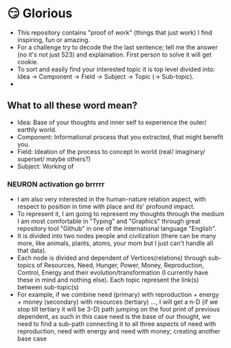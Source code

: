 # 😏 Glorious 
- This repository contains "proof of work" (things that just work) I find inspiring, fun or amazing. 
- For a challenge try to decode the the last sentence;  tell me the answer (no it's not just 523) and explaination. First person to solve it will get cookie.
- To sort and easily find your interested topic it is top level divided into: Idea -> Component -> Field -> Subject -> Topic (-> Sub-topic). 
- 
## What to all these word mean?
- Idea: Base of your thoughts and inner self to experience the outer/ earthly world.
- Component: Informational process that you extracted, that might benefit you.
- Field: Ideation of the process to concept in world (real/ imaginary/ superset/ maybe others?) 
- Subject: Working of 

### NEURON activation go brrrrr
- I am also very interested in the human-nature relation aspect, with respect to position in time with place and its' profound impact. 
- To represent it, I am going to represent my thoughts through the medium I am most comfortable in "Typing" and "Graphics" through great repository tool "Github" in one of the international language "English". 
- It is divided into two nodes people and civilization (there can be many more, like animals, plants, atoms, your mom but I just can't handle all that data). 
- Each node is divided and dependent of Vertices(relations) through sub-topics of Resources, Need, Hunger, Power, Money, Reproduction, Control, Energy and their evolution/transformation (I currently have these in mind and nothing else). Each topic represent the link(s) between sub-topic(s) 
- For example, if we combine need (primary) with reproduction + energy + money (secondary) with resources (tertiary) ..., I will get a n-D (if we stop till tertiary it will be 3-D) path jumping on the foot print of previous dependent, as such in this case need is the base of our thought, we need to find a sub-path connecting it to all three aspects of need with reproduction, need with energy and need with money; creating another base case 
